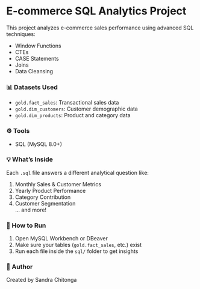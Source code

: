 # E-commerce SQL Analytics Project

This project analyzes e-commerce sales performance using advanced SQL techniques:
- Window Functions
- CTEs
- CASE Statements
- Joins
- Data Cleansing

### 📊 Datasets Used
- `gold.fact_sales`: Transactional sales data  
- `gold.dim_customers`: Customer demographic data  
- `gold.dim_products`: Product and category data  

### ⚙️ Tools
- SQL (MySQL 8.0+)

### 💡 What’s Inside
Each `.sql` file answers a different analytical question like:
1. Monthly Sales & Customer Metrics  
2. Yearly Product Performance  
3. Category Contribution  
4. Customer Segmentation  
... and more!

### 🚀 How to Run
1. Open MySQL Workbench or DBeaver  
2. Make sure your tables (`gold.fact_sales`, etc.) exist  
3. Run each file inside the `sql/` folder to get insights  

### 🧠 Author
Created by Sandra Chitonga
